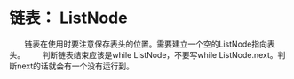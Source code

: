# 链表： ListNode

&#160; &#160; &#160; &#160;链表在使用时要注意保存表头的位置。需要建立一个空的ListNode指向表头。
&#160; &#160; &#160; &#160;判断链表结束应该是while ListNode，不要写while ListNode.next。判断next的话就会有一个没有运行到。